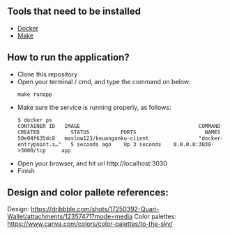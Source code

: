 ## Tools that need to be installed
- [Docker](https://www.docker.com/)
- [Make](https://community.chocolatey.org/packages/make)

## How to run the application?
- Clone this repository
- Open your terminal / cmd, and type the command on below:
    ```
    make runapp
    ```
- Make sure the service is running properly, as follows:
    ```
    $ docker ps
    CONTAINER ID   IMAGE                                      COMMAND                  CREATED          STATUS          PORTS                      NAMES
    50e04f635dc8   maslow123/keuanganku-client                "docker-entrypoint.s…"   5 seconds ago    Up 3 seconds    0.0.0.0:3030->3000/tcp     app
    ```
- Open your browser, and hit url http://localhost:3030
- Finish


## Design and color pallete references:
Design: https://dribbble.com/shots/17250392-Quari-Wallet/attachments/12357471?mode=media
Color palettes: https://www.canva.com/colors/color-palettes/to-the-sky/ 